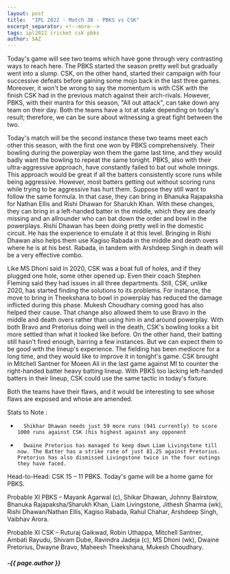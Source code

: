 ```yaml
---
layout: post
title:  "IPL 2022 - Match 38 - PBKS vs CSK"
excerpt_separator: <!--more-->
tags: ipl2022 cricket csk pbks
author: SAZ
---
```


Today's game will see two teams which have gone through very contrasting ways to reach here. The PBKS started the season pretty well but gradually went into a slump. CSK, on the other hand, started their campaign with four successive defeats before gaining some mojo back in the last three games. Moreover,  it won't be wrong to say the momentum is with CSK with the finish CSK had in the previous match against their arch-rivals. However, PBKS, with their mantra for this season, "All out attack", can take down any team on their day. Both the teams have a lot at stake depending on today's result; therefore, we can be sure about witnessing a great fight between the two.
<!--more-->

Today's match will be the second instance these two teams meet each other this season, with the first one won by PBKS comprehensively. Their bowling during the powerplay won them the game last time, and they would badly want the bowling to repeat the same tonight. PBKS, also with their ultra-aggressive approach, have constantly failed to bat out whole innings. This approach would be great if all the batters consistently score runs while being aggressive. However, most batters getting out without scoring runs while trying to be aggressive has hurt them. Suppose they still want to follow the same formula. In that case, they can bring in Bhanuka Rajapaksha for Nathan Ellis and Rishi Dhawan for Sharukh Khan. With these changes, they can bring in a left-handed batter in the middle, which they are dearly missing and an allrounder who can bat down the order and bowl in the powerplays. Rishi Dhawan has been doing pretty well in the domestic circuit. He has the experience to emulate it at this level. Bringing in Rishi Dhawan also helps them use Kagiso Rabada in the middle and death overs where he is at his best. Rabada, in tandem with Arshdeep Singh in death will be a very effective combo.

Like MS Dhoni said in 2020, CSK was a boat full of holes, and if they plugged one hole, some other opened up. Even their coach Stephen Fleming said they had issues in all three departments. Still, CSK, unlike 2020, has started finding the solutions to its problems. For instance, the move to bring in Theekshana to bowl in powerplay has reduced the damage inflicted during this phase. Mukesh Choudhary coming good has also helped their cause. That change also allowed them to use Bravo in the middle and death overs rather than using him in and around powerplay. With both Bravo and Pretorius doing well in the death, CSK's bowling looks a bit more settled than what it looked like before. On the other hand, their batting still hasn't fired enough, barring a few instances. But we can expect them to be good with the lineup's experience. The fielding has been mediocre for a long time, and they would like to improve it in tonight's game. CSK brought in Mitchell Santner for Moeen Ali in the last game against MI to counter the right-handed batter heavy batting lineup. With PBKS too lacking left-handed batters in their lineup, CSK could use the same tactic in today's fixture. 

Both the teams have their flaws, and it would be interesting to see whose flaws are exposed and whose are amended.

Stats to Note :
-       Shikhar Dhawan needs just 59 more runs (941 currently) to score 1000 runs against CSK (his highest against any opponent
-       Dwaine Pretorius has managed to keep down Liam Livingstone till now. The Batter has a strike rate of just 81.25 against Pretorius. Pretorius has also dismissed Livingstone twice in the four outings they have faced.

Head-to-Head: CSK 15 – 11 PBKS. Today's game will be a home game for PBKS.

Probable XI PBKS – Mayank Agarwal (c), Shikar Dhawan, Johnny Bairstow, Bhanuka Rajapaksha/Sharukh Khan, Liam Livingstone, Jithesh Sharma (wk), Rishi Dhawan/Nathan Ellis, Kagiso Rabada, Rahul Chahar, Arshdeep Singh, Vaibhav Arora.

Probable XI CSK – Ruturaj Gaikwad, Robin Uthappa, Mitchell Santner, Ambati Rayudu, Shivam Dube, Ravindra Jadeja (c), MS Dhoni (wk), Dwaine Pretorius, Dwayne Bravo, Maheesh Theekshana, Mukesh Choudhary.

<h5> &hyphen;{{ page.author }}</h5>
